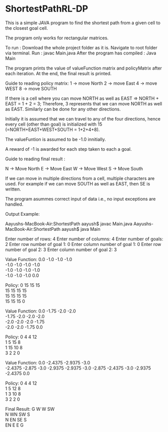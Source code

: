 # ShortestPathRL-DP


This is a simple JAVA program to find the shortest path from a given cell to the closest goal cell. 

The program only works for rectangular matrices. 


To run : Download the whole project folder as it is. Navigate to root folder via terminal. Run : javac Main.java
After the program has compiled : Java Main

The program prints the value of valueFunction matrix and policyMatrix after each iteration. At the end, the final result is printed.

Guide to reading policy matrix:
1 -> move North
2 -> move East
4 -> move WEST
8 -> move SOUTH

If there is a cell where you can move NORTH as well as EAST
 => NORTH + EAST = 1 + 2 = 3; Therefore, 3 represents that we can move NORTH as well as EAST.
 Similarly can be done for any other directions.

Initially it is assumed that we can travel to any of the four directions, hence every cell (other than goal) is initialized with 15 (=NORTH+EAST+WEST+SOUTH = 1+2+4+8).

The valueFuntion is assumed to be -1.0 innitially. 

A reward of -1 is awarded for each step taken to each a goal.

Guide to reading final result : 

N -> Move North
E -> Move East
W -> Move West
S -> Move South

If we can move in multiple directions from a cell, multiple characters are used. 
For example if we can move SOUTH as well as EAST, then SE is written.

The program asummes correct input of data i.e., no input exceptions are handled.

Output Example:

Aayushs-MacBook-Air:ShortestPath aayush$ javac Main.java 
Aayushs-MacBook-Air:ShortestPath aayush$ java Main

Enter number of rows: 4
Enter number of columns: 4
Enter number of goals: 2
Enter row number of goal 1: 0
Enter column number of goal 1: 0
Enter row number of goal 2: 3
Enter column number of goal 2: 3



Value Function: 
0.0	-1.0	-1.0	-1.0	
-1.0	-1.0	-1.0	-1.0	
-1.0	-1.0	-1.0	-1.0	
-1.0	-1.0	-1.0	0.0	

Policy: 
0	15	15	15	
15	15	15	15	
15	15	15	15	
15	15	15	0	


Value Function: 
0.0	-1.75	-2.0	-2.0	
-1.75	-2.0	-2.0	-2.0	
-2.0	-2.0	-2.0	-1.75	
-2.0	-2.0	-1.75	0.0	

Policy: 
0	4	4	12	
1	5	15	8	
1	15	10	8	
3	2	2	0	


Value Function: 
0.0	-2.4375	-2.9375	-3.0	
-2.4375	-2.875	-3.0	-2.9375	
-2.9375	-3.0	-2.875	-2.4375	
-3.0	-2.9375	-2.4375	0.0	

Policy: 
0	4	4	12	
1	5	12	8	
1	3	10	8	
3	2	2	0	

Final Result: 
G	  W	  W	  SW	
N	  WN	SW	S	
N	  EN	SE	S	
EN	E	  E 	G	






